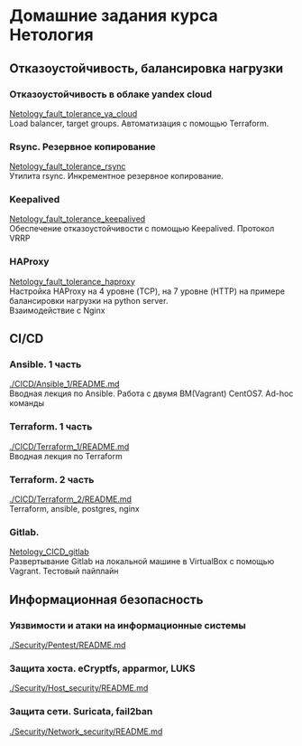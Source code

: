 # Домашние задания курсa Нетология
## Отказоустойчивость, балансировка нагрузки

### Отказоустойчивость в облаке yandex cloud
[Netology_fault_tolerance_ya_cloud](https://github.com/Night-N/Netology_fault_tolerance_ya_cloud/)</br>
Load balancer, target groups. Автоматизация с помощью Terraform.

### Rsync. Резервное копирование 
[Netology_fault_tolerance_rsync](https://github.com/Night-N/Netology_fault_tolerance_rsync/)</br>
Утилита rsync. Инкрементное резервное копирование.

### Keepalived 
[Netology_fault_tolerance_keepalived](https://github.com/Night-N/Netology_fault_tolerance_keepalived/)</br>
Обеспечение отказоустойчивости с помощью Keepalived. Протокол VRRP

### HAProxy
[Netology_fault_tolerance_haproxy](https://github.com/Night-N/Netology_fault_tolerance_haproxy/)</br>
Настройка HAProxy на 4 уровне (TCP), на 7 уровне (HTTP) на примере балансировки нагрузки на python server.</br>
Взаимодействие с Nginx

## CI/CD

### Ansible. 1 часть
[./CICD/Ansible_1/README.md](./CICD/Ansible_1/README.md)  
Вводная лекция по Ansible. Работа с двумя ВМ(Vagrant) CentOS7. Ad-hoc команды

### Terraform. 1 часть
[./CICD/Terraform_1/README.md](./CICD/Terraform_1/README.md)  
Вводная лекция по Terraform

### Terraform. 2 часть
[./CICD/Terraform_2/README.md](./CICD/Terraform_2/README.md)  
Terraform, ansible, postgres, nginx

### Gitlab. </br>
[Netology_CICD_gitlab](https://github.com/Night-N/Netology_CICD_gitlab/)  
Развертывание Gitlab на локальной машине в VirtualBox с помощью Vagrant. Тестовый пайплайн

## Информационная безопасность 
### Уязвимости и атаки на информационные системы
[./Security/Pentest/README.md](./Security/Pentest/README.md)

### Защита хоста. eCryptfs, apparmor, LUKS
[./Security/Host_security/README.md](./Security/Host_security/README.md)

### Защита сети. Suricata, fail2ban
[./Security/Network_security/README.md](./Security/Network_security/README.md)